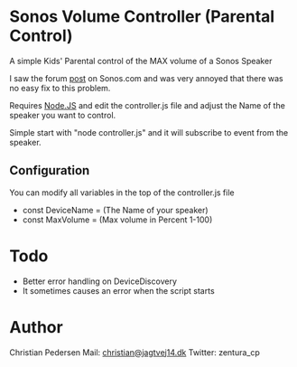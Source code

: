 # Sonos Volume Controller (Parental Control)

A simple Kids' Parental control of the MAX volume of a Sonos Speaker

I saw the forum [post](https://en.community.sonos.com/controllers-software-228995/volume-limit-feature-4412144) on Sonos.com and was very annoyed that there was no easy fix to this problem.

Requires [Node.JS](http://www.nodejs.org) and edit the controller.js file and adjust the Name of the speaker you want to control.

Simple start with "node controller.js" and it will subscribe to event from the speaker.

## Configuration

You can modify all variables in the top of the controller.js file

*  const DeviceName = (The Name of your speaker)
*  const MaxVolume = (Max volume in Percent 1-100)

# Todo

-  Better error handling on DeviceDiscovery
 - It sometimes causes an error when the script starts

# Author

Christian Pedersen
Mail: christian@jagtvej14.dk
Twitter: zentura_cp
